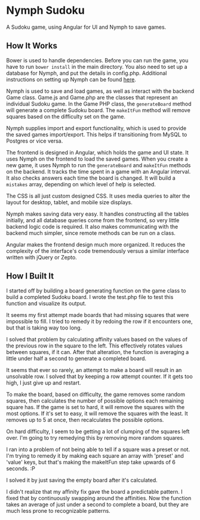 Nymph Sudoku
============

A Sudoku game, using Angular for UI and Nymph to save games.

How It Works
------------

Bower is used to handle dependencies. Before you can run the game, you have to
run `bower install` in the main directory. You also need to set up a database
for Nymph, and put the details in config.php. Additional instructions on setting
up Nymph can be found [here](https://github.com/sciactive/nymph/wiki/Setup-Guide).

Nymph is used to save and load games, as well as interact with the backend Game
class. Game.js and Game.php are the classes that represent an individual Sudoku
game. In the Game PHP class, the `generateBoard` method will generate a complete
Sudoku board. The `makeItFun` method will remove squares based on the difficulty
set on the game.

Nymph supplies import and export functionality, which is used to provide the
saved games import/export. This helps if transitioning from MySQL to Postgres or
vice versa.

The frontend is designed in Angular, which holds the game and UI state. It uses
Nymph on the frontend to load the saved games. When you create a new game, it
uses Nymph to run the `generateBoard` and `makeItFun` methods on the backend. It
tracks the time spent in a game with an Angular interval. It also checks answers
each time the board is changed. It will build a `mistakes` array, depending on
which level of help is selected.

The CSS is all just custom designed CSS. It uses media queries to alter the
layout for desktop, tablet, and mobile size displays.

Nymph makes saving data very easy. It handles constructing all the tables
initially, and all database queries come from the frontend, so very little
backend logic code is required. It also makes communicating with the backend
much simpler, since remote methods can be run on a class.

Angular makes the frontend design much more organized. It reduces the complexity
of the interface's code tremendously versus a similar interface written with
jQuery or Zepto.

How I Built It
--------------

I started off by building a board generating function on the game class to build
a completed Sudoku board. I wrote the test.php file to test this function and
visualize its output.

It seems my first attempt made boards that had missing squares that were
impossible to fill. I tried to remedy it by redoing the row if it encounters
one, but that is taking way too long.

I solved that problem by calculating affinity values based on the values of
the previous row in the square to the left. This effectively rotates values
between squares, if it can. After that alteration, the function is averaging a
little under half a second to generate a completed board.

It seems that ever so rarely, an attempt to make a board will result in an
unsolvable row. I solved that by keeping a row attempt counter. If it gets too
high, I just give up and restart.

To make the board, based on difficulty, the game removes some random squares,
then calculates the number of possible options each remaining square has. If the
game is set to hard, it will remove the squares with the most options. If it's
set to easy, it will remove the squares with the least. It removes up to 5 at
once, then recalculates the possible options.

On hard difficulty, I seem to be getting a lot of clumping of the squares left
over. I'm going to try remedying this by removing more random squares.

I ran into a problem of not being able to tell if a square was a preset or not.
I'm trying to remedy it by making each square an array with 'preset' and 'value'
keys, but that's making the makeItFun step take upwards of 6 seconds. :P

I solved it by just saving the empty board after it's calculated.

I didn't realize that my affinity fix gave the board a predictable pattern. I
fixed that by continuously swapping around the affinities. Now the function
takes an average of just under a second to complete a board, but they are much
less prone to recognizable patterns.